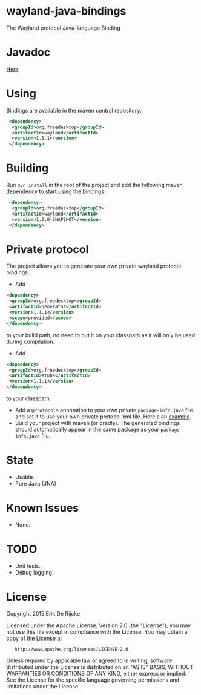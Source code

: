 wayland-java-bindings
=====================

The Wayland protocol Java-language Binding

Javadoc
=======
[Here](http://zubnix.github.io/wayland-java-bindings/)

Using
=====
Bindings are available in the maven central repository:
```xml
 <dependency>
  <groupId>org.freedesktop</groupId>
  <artifactId>wayland</artifactId>
  <version>1.1.1</version>
 </dependency>
```

Building
========
Run `mvn install` in the root of the project and add the following
maven dependency to start using the bindings:
```xml
 <dependency>
  <groupId>org.freedesktop</groupId>
  <artifactId>wayland</artifactId>
  <version>1.2.0-SNAPSHOT</version>
 </dependency>
```

Private protocol
================
The project allows you to generate your own private wayland protocol bindings.
 - Add
 ```xml
 <dependency>
  <groupId>org.freedesktop</groupId>
  <artifactId>generator</artifactId>
  <version>1.1.1</version>
  <scope>provided</scope>
 </dependency>
 ```
 to your build path, no need to put it on your classpath as it will only be used during compilation.
 - Add
 ```xml
 <dependency>
  <groupId>org.freedesktop</groupId>
  <artifactId>stubs</artifactId>
  <version>1.1.1</version>
 </dependency>
 ```
 to your classpath.
 - Add a `@Protocols` annotation to your own private `package-info.java` file and set it to use your own private protocol xml file. Here's an [example](wayland/src/main/java/org/freedesktop/wayland/package-info.java).
 - Build your project with maven (or gradle). The generated bindings should automatically appear in the same package as your `package-info.java` file.

State
=====
 - Usable.
 - Pure Java (JNA)

Known Issues
============
 - None.

TODO
====
 - Unit tests.
 - Debug logging.

License
=======
   Copyright 2015 Erik De Rijcke

   Licensed under the Apache License, Version 2.0 (the "License");
   you may not use this file except in compliance with the License.
   You may obtain a copy of the License at

       http://www.apache.org/licenses/LICENSE-2.0

   Unless required by applicable law or agreed to in writing, software
   distributed under the License is distributed on an "AS IS" BASIS,
   WITHOUT WARRANTIES OR CONDITIONS OF ANY KIND, either express or implied.
   See the License for the specific language governing permissions and
   limitations under the License.
